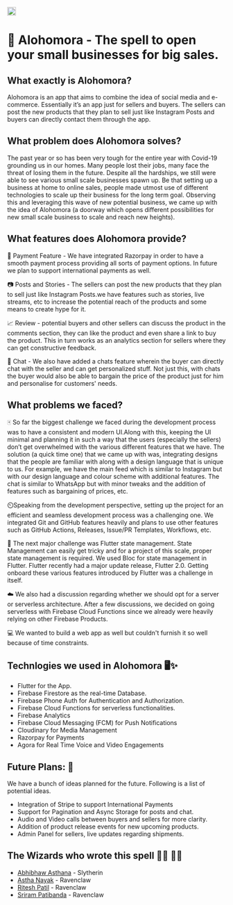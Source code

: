 
<p align="center">
</p>

<a href="https://hack36.com"> <img src="http://bit.ly/BuiltAtHack36" height=20px> </a>

# 🧙 Alohomora - The spell to open your small businesses for big sales.


## What exactly is Alohomora?
Alohomora is an app that aims to combine the idea of social media and e-commerce. Essentially it’s an app just for sellers and buyers. The sellers can post the new products that they plan to sell just like Instagram Posts and buyers can directly contact them through the app.


## What problem does Alohomora solves?
The past year or so has been very tough for the entire year with Covid-19 grounding us in our homes. Many people lost their jobs, many face the threat of losing them in the future. Despite all the hardships, we still were able to see various small scale businesses spawn up. Be that setting up a business at home to online sales, people made utmost use of different technologies to scale up their business for the long term goal. Observing this and leveraging this wave of new potential business, we came up with the idea of Alohomora (a doorway which opens different possibilities for new small scale business to scale and reach new heights).


## What features does Alohomora provide?

💸 Payment Feature -  We have integrated Razorpay in order to have a smooth payment process providing all sorts of payment options. In future we plan to support international payments as well.

📷 Posts and Stories - The sellers can post the new products that they plan to sell just like Instagram Posts.we have features such as stories, live streams, etc to increase the potential reach of the products and some means to create hype for it.

📈 Review - potential buyers and other sellers can discuss the product in the comments section, they can like the product and even share a link to buy the product. This in turn works as an analytics section for sellers where they can get constructive feedback.

📱 Chat - We also have added a chats feature wherein the buyer can directly chat with the seller and can get personalized stuff. Not just this, with chats the buyer would also be able to bargain the price of the product just for him and personalise for customers' needs.


## What problems we faced?

🀄 So far the biggest challenge we faced during the development process was to have a consistent and modern UI.Along with this, keeping the UI minimal and planning it in such a way that the users (especially the sellers) don’t get overwhelmed with the various different features that we have. The solution (a quick time one) that we came up with was, integrating designs that the people are familiar with along with a design language that is unique to us. For example, we have the main feed which is similar to Instagram but with our design language and colour scheme with additional features. The chat is similar to WhatsApp but with minor tweaks and the addition of features such as bargaining of prices, etc.

⏲️Speaking from the development perspective, setting up the project for an efficient and seamless development process was a challenging one. We integrated Git and GitHub features heavily and plans to use other features such as GitHub Actions, Releases, Issue/PR Templates, Workflows, etc.

👾 The next major challenge was Flutter state management. State Management can easily get tricky and for a project of this scale, proper state management is required. We used Bloc for state management in Flutter. Flutter recently had a major update release, Flutter 2.0. Getting onboard these various features introduced by Flutter was a challenge in itself.

☁️ We also had a discussion regarding whether we should opt for a server or serverless architecture. After a few discussions, we decided on going serverless with Firebase Cloud Functions since we already were heavily relying on other Firebase Products. 

💻 We wanted to build a web app as well but couldn't furnish it so well because of time constraints.

## Technlogies we used in Alohomora 🖥️✨
- Flutter for the App.
- Firebase Firestore as the real-time Database.
- Firebase Phone Auth for Authentication and Authorization.
- Firebase Cloud Functions for serverless functionalities.
- Firebase Analytics
- Firebase Cloud Messaging (FCM) for Push Notifications
- Cloudinary for Media Management
- Razorpay for Payments
- Agora for Real Time Voice and Video Engagements

## Future Plans: 📆
We have a bunch of ideas planned for the future. Following is a list of potential ideas.
- Integration of Stripe to support International Payments
- Support for Pagination and Async Storage for posts and chat.
- Audio and Video calls between buyers and sellers for more clarity.
- Addition of product release events for new upcoming products.
- Admin Panel for sellers, live updates regarding shipments.


## The Wizards who wrote this spell 🧙‍♂️ 🧙‍♀️

* [Abhibhaw Asthana](https://github.com/abhibhaw) - Slytherin
* [Astha Nayak](https://github.com/nayakastha) - Ravenclaw
* [Ritesh Patil](https://github.com/riteshsp2000) - Ravenclaw
* [Sriram Patibanda](https://github.com/SriramPatibanda) - Ravenclaw




